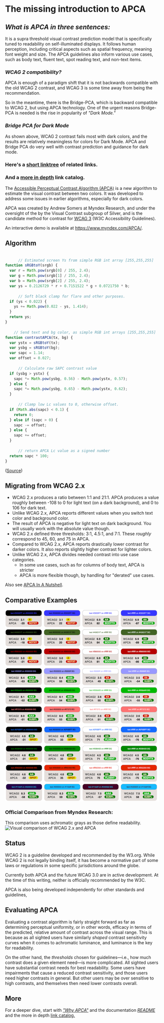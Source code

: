 # The missing introduction to APCA

## _What is APCA in three sentences:_
It is a supra threshold visual contrast prediction model that is specifically tuned to readability on self-illuminated displays. It follows human perception, including critical aspects such as spatial frequency, meaning font weight and size. The APCA guidelines also inform various use cases, such as body text, fluent text, spot reading text, and non-text items.

### _WCAG 2 compatibility?_
APCA is enough of a paradigm shift that it is not backwards compatible with the old WCAG&nbsp;2 contrast, and WCAG&nbsp;3 is some time away from being the recommendation.

So in the meantime, there is the Bridge-PCA, which is backward compatible to WCAG&nbsp;2, but using APCA technology. One of the urgent reasons Bridge-PCA is needed is the rise in popularity of _"Dark Mode."_

### _Bridge PCA for Dark Mode_
As shown above, WCAG&nbsp;2 contrast fails most with dark colors, and the results are relatively meaningless for colors for Dark Mode. APCA and Bridge&nbsp;PCA do very well with contrast prediction and guidance for dark mode.

### Here's a [short linktree](https://linktr.ee/Myndex) of related links.
### And a [more in depth](https://git.myndex.com) link catalog.


The [Accessible Perceptual Contrast Algorithm (APCA)](https://git.apcacontrast.com/)
is a new algorithm to estimate the visual contrast between two colors.
It was developed to address some issues in earlier algorithms, especially for
dark colors.

APCA was created by Andrew Somers at Myndex Research, and under the oversight of the by the Visual Contrast subgroup of Silver, and is the candidate method for contrast for [WCAG&nbsp;3](https://www.w3.org/TR/wcag-3.0/) (W3C Accessibility Guidelines).

An interactive demo is available at <https://www.myndex.com/APCA/>.

## Algorithm

```js

      // Estimated screen Ys from simple RGB int array [255,255,255]
function sRGBtoY(srgb) {
  var r = Math.pow(srgb[0] / 255, 2.4);
  var g = Math.pow(srgb[1] / 255, 2.4);
  var b = Math.pow(srgb[2] / 255, 2.4);
  var ys = 0.2126729 * r + 0.7151522 * g + 0.0721750 * b;

      // Soft black clamp for flare and other purposes.
  if (ys < 0.022) {
    ys += Math.pow(0.022 - ys, 1.414);
  }
  return ys;
}

    // Send text and bg color, as simple RGB int arrays [255,255,255]
function contrastAPCA(tx, bg) {
  var ystx = sRGBtoY(tx);
  var ysbg = sRGBtoY(bg);
  var sapc = 1.14;
  var offset = 0.027;

      // Calculate raw SAPC contrast value
  if (ysbg > ystx) {
    sapc *= Math.pow(ysbg, 0.56) - Math.pow(ystx, 0.57);
  } else {
    sapc *= Math.pow(ysbg, 0.65) - Math.pow(ystx, 0.62);
  }

      // Clamp low Lc values to 0, otherwise offset.
  if (Math.abs(sapc) < 0.1) {
    return 0;
  } else if (sapc > 0) {
    sapc -= offset;
  } else {
    sapc += offset;
  }

      // return APCA Lc value as a signed number
  return sapc * 100;
}
```

([Source](https://github.com/Myndex/SAPC-APCA/blob/master/documentation/APCA-W3-LaTeX.md))

## Migrating from WCAG&nbsp;2.x

- WCAG&nbsp;2.x produces a ratio between 1:1 and 21:1. APCA produces a value roughly
  between -108 to 0 for light text (on a dark background), and 0 to 106 for dark text.
- Unlike WCAG&nbsp;2.x, APCA reports different values when you switch text color and
  background color.
- The result of APCA is negative for light text on dark background. You will
  usually work with the absolute value though.
- WCAG 2.x defined three thresholds: 3:1, 4.5:1, and 7:1. These _roughly_
  correspond to 45, 60, and 75 in APCA.
- Compared to WCAG&nbsp;2.x, APCA reports drastically lower contrast for darker
  colors. It also reports slightly higher contrast for lighter colors.
- Unlike WCAG&nbsp;2.x, APCA divides needed contrast into use case categories.
    - In some use cases, such as for columns of body text, APCA is stricter
    - APCA is more flexible though, by handling for "derated" use cases.

Also see [APCA In A Nutshell](https://git.apcacontrast.com/documentation/APCA_in_a_Nutshell).

## Comparative Examples

[![Visual comparison of WCAG 2.x and APCA](examples/screenshot1.png)](https://xi.github.io/apca-introduction/examples/)
[![Visual comparison of WCAG 2.x and APCA](examples/screenshot2.png)](https://xi.github.io/apca-introduction/examples/)
[![Visual comparison of WCAG 2.x and APCA](examples/screenshot.png)](https://xi.github.io/apca-introduction/examples/)

### Official Comparison from Myndex Research:
This comparison uses achromatic grays as those define readability.
<img width="540" alt="Visual comparison of WCAG 2.x and APCA" src="https://git.apcacontrast.com/images/ColumnCompareAll400.png">

## Status

WCAG&nbsp;2 is a guideline developed and recommended by the W3.org. While WCAG&nbsp;2 is not legally binding itself, it has become a normative part of some laws or regulations in some specific jurisdictions around the globe. 

Currently both APCA and the future WCAG&nbsp;3.0 are in active development. At the time of this writing, neither is officially recommended by the W3C.

APCA is also being developed independently for other standards and guidelines,

## Evaluating APCA

Evaluating a contrast algorithm is fairly straight forward as far as determining perceptual uniformity, or in other words, efficacy in terms of the predicted, relative amount of contrast across the visual range. This is because as all sighted users have similarly _shaped_ contrast sensitivity curves when it comes to achromatic luminance, and luminance is the key for readability.

On the other hand, the _thresholds_ chosen for guidelines—i.e., how much contrast does a given element need—is more complicated. All sighted users have substantial contrast needs for best readability. Some users have impairments that cause a reduced contrast sensitivity, and those users need higher contrasts in general. But other users may be over sensitive to high contrasts, and themselves then need lower contrasts overall. 

## More

For a deeper dive, start with [_"Why APCA"_](https://git.apcacontrast.com/documentation/WhyAPCA) and the documentation [_README_](https://git.apcacontrast.com/documentation/README) and the more in depth [link catalog.](https://git.myndex.com) 





